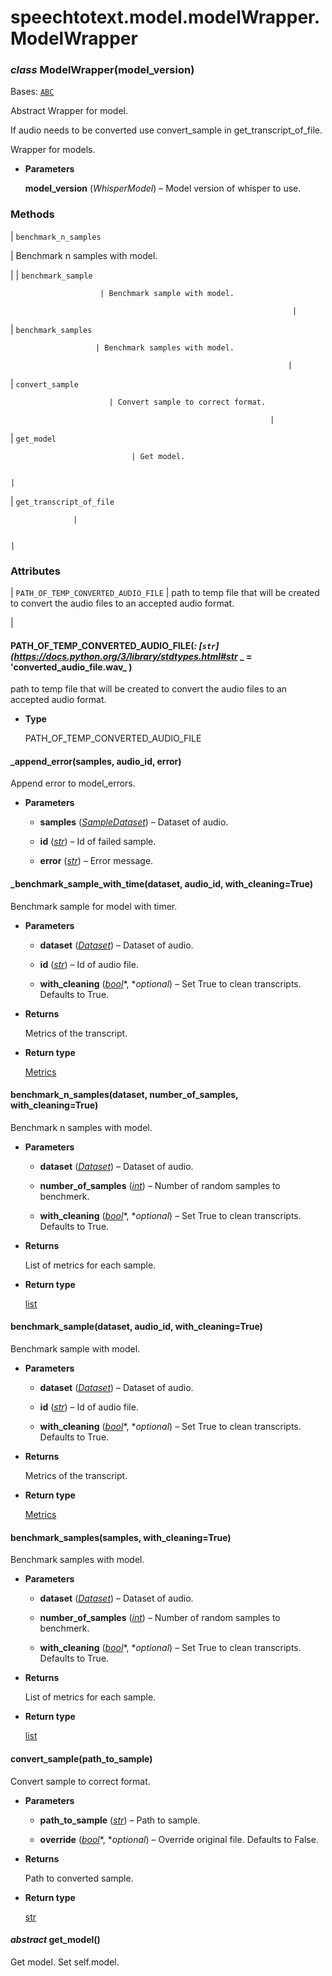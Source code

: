 # speechtotext.model.modelWrapper.ModelWrapper


### _class_ ModelWrapper(model_version)
Bases: [`ABC`](https://docs.python.org/3/library/abc.html#abc.ABC)

Abstract Wrapper for model.

If audio needs to be converted use convert_sample in get_transcript_of_file.

Wrapper for models.


* **Parameters**

    **model_version** (*WhisperModel*) – Model version of whisper to use.


### Methods

| `benchmark_n_samples`

 | Benchmark n samples with model.

 |
| `benchmark_sample`

                        | Benchmark sample with model.

                                                                   |
| `benchmark_samples`

                       | Benchmark samples with model.

                                                                  |
| `convert_sample`

                          | Convert sample to correct format.

                                                              |
| `get_model`

                               | Get model.

                                                                                     |
| `get_transcript_of_file`

                  | 

                                                                                               |
### Attributes

| `PATH_OF_TEMP_CONVERTED_AUDIO_FILE`
       | path to temp file that will be created to convert the audio files to an accepted audio format.

 |

#### PATH_OF_TEMP_CONVERTED_AUDIO_FILE(_: [`str`](https://docs.python.org/3/library/stdtypes.html#str_ _ = 'converted_audio_file.wav_ )
path to temp file that will be created to convert the audio files to an accepted audio format.


* **Type**

    PATH_OF_TEMP_CONVERTED_AUDIO_FILE



#### _append_error(samples, audio_id, error)
Append error to model_errors.


* **Parameters**

    
    * **samples** ([*SampleDataset*](speechtotext.datasets.SampleDataset.md#speechtotext.datasets.SampleDataset)) – Dataset of audio.


    * **id** ([*str*](https://docs.python.org/3/library/stdtypes.html#str)) – Id of failed sample.


    * **error** ([*str*](https://docs.python.org/3/library/stdtypes.html#str)) – Error message.



#### _benchmark_sample_with_time(dataset, audio_id, with_cleaning=True)
Benchmark sample for model with timer.


* **Parameters**

    
    * **dataset** ([*Dataset*](speechtotext.datasets.Dataset.md#speechtotext.datasets.Dataset)) – Dataset of audio.


    * **id** ([*str*](https://docs.python.org/3/library/stdtypes.html#str)) – Id of audio file.


    * **with_cleaning** ([*bool*](https://docs.python.org/3/library/functions.html#bool)*, **optional*) – Set True to clean transcripts. Defaults to True.



* **Returns**

    Metrics of the transcript.



* **Return type**

    [Metrics](speechtotext.metric.metrics.Metrics.md#speechtotext.metric.metrics.Metrics)



#### benchmark_n_samples(dataset, number_of_samples, with_cleaning=True)
Benchmark n samples with model.


* **Parameters**

    
    * **dataset** ([*Dataset*](speechtotext.datasets.Dataset.md#speechtotext.datasets.Dataset)) – Dataset of audio.


    * **number_of_samples** ([*int*](https://docs.python.org/3/library/functions.html#int)) – Number of random samples to benchmerk.


    * **with_cleaning** ([*bool*](https://docs.python.org/3/library/functions.html#bool)*, **optional*) – Set True to clean transcripts. Defaults to True.



* **Returns**

    List of metrics for each sample.



* **Return type**

    [list](https://docs.python.org/3/library/stdtypes.html#list)



#### benchmark_sample(dataset, audio_id, with_cleaning=True)
Benchmark sample with model.


* **Parameters**

    
    * **dataset** ([*Dataset*](speechtotext.datasets.Dataset.md#speechtotext.datasets.Dataset)) – Dataset of audio.


    * **id** ([*str*](https://docs.python.org/3/library/stdtypes.html#str)) – Id of audio file.


    * **with_cleaning** ([*bool*](https://docs.python.org/3/library/functions.html#bool)*, **optional*) – Set True to clean transcripts. Defaults to True.



* **Returns**

    Metrics of the transcript.



* **Return type**

    [Metrics](speechtotext.metric.metrics.Metrics.md#speechtotext.metric.metrics.Metrics)



#### benchmark_samples(samples, with_cleaning=True)
Benchmark samples with model.


* **Parameters**

    
    * **dataset** ([*Dataset*](speechtotext.datasets.Dataset.md#speechtotext.datasets.Dataset)) – Dataset of audio.


    * **number_of_samples** ([*int*](https://docs.python.org/3/library/functions.html#int)) – Number of random samples to benchmerk.


    * **with_cleaning** ([*bool*](https://docs.python.org/3/library/functions.html#bool)*, **optional*) – Set True to clean transcripts. Defaults to True.



* **Returns**

    List of metrics for each sample.



* **Return type**

    [list](https://docs.python.org/3/library/stdtypes.html#list)



#### convert_sample(path_to_sample)
Convert sample to correct format.


* **Parameters**

    
    * **path_to_sample** ([*str*](https://docs.python.org/3/library/stdtypes.html#str)) – Path to sample.


    * **override** ([*bool*](https://docs.python.org/3/library/functions.html#bool)*, **optional*) – Override original file. Defaults to False.



* **Returns**

    Path to converted sample.



* **Return type**

    [str](https://docs.python.org/3/library/stdtypes.html#str)



#### _abstract_ get_model()
Get model. Set self.model.
